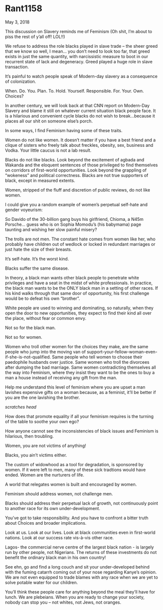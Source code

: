 # Rant1158


May 3, 2018

This discussion on Slavery reminds me of Feminism (Oh shit, I’m about to piss the rest of y’all off! LOL!!)

We refuse to address the role blacks played in slave trade – the sheer greed that we know so well, I mean… you don’t need to look too far, that greed exists in just the same quantity, with narcissistic measure to boot in our recurrent state of lack and degeneracy. Greed played a huge role in slave transaction.

It’s painful to watch people speak of Modern-day slavery as a consequence of colonization.

When. Do. You. Plan. To. Hold. Yourself. Responsible. For. Your. Own. Choices?

In another century, we will look back at that CNN report on Modern-Day Slavery and blame it still on whatever current situation black people face. It is a hilarious and convenient cycle blacks do not wish to break…because it places all our shit on someone else’s porch.

In some ways, I find Feminism having some of these traits.

Women do not like women. It doesn’t matter if you have a best friend and a clique of sisters who freely talk about freckles, obesity, sex, business and Vodka. Your little caucus is not a lab result.

Blacks do not like blacks. Look beyond the excitement of agbada and Wakanda and the eloquent sentences of those privileged to find themselves on corridors of first-world opportunities. Look beyond the grappling of “wokeness” and political correctness. Blacks are not true supporters of black, except in measured extents.

Women, stripped of the fluff and discretion of public reviews, do not like women.

I could give you a random example of women’s perpetual self-hate and gender voyeurism:

So Davido of the 30-billion gang buys his girlfriend, Chioma, a N45m Porsche… guess who is on Sophia Momodu’s (his babymama) page taunting and wishing her slow painful misery?

The trolls are not men. The constant hate comes from women like her, who probably have children out of wedlock or locked in redundant marriages or just hate the size of their breasts.

It’s self-hate. It’s the worst kind.

Blacks suffer the same disease.

In theory, a black man wants other black people to penetrate white privileges and have a seat in the midst of white professionals. In practice, the black man wants to be the ONLY black man in a setting of other races. If his kind walks through that same door of opportunity, his first challenge would be to defeat his own “brother”.

White people are used to winning and dominating, so naturally, when they open the door to new opportunities, they expect to find their kind all over the place, without fear or common envy.

Not so for the black man.

Not so for women.

Women who troll other women for the choices they make, are the same people who jump into the moving van of support-your-fellow-woman-even-if-she-is-not-qualified. Same people who tell women to choose their paedophile husbands over justice. Same women who troll the divorcees after dumping the bad marriage. Same women contradicting themselves all the way into Feminism, where they insist they want to be the ones to buy a man a house instead of receiving any gift from the man.

Help me understand this level of feminism where you are upset a man lavishes expensive gifts on a woman because, as a feminist, it’ll be better if you are the one lavishing the brother.

*scratches head*

How does that promote equality if all your feminism requires is the turning of the table to soothe your own ego?

How anyone cannot see the inconsistencies of black issues and Feminism is hilarious, then troubling.

Women, you are not victims of anything!

Blacks, you ain’t victims either.

The custom of widowhood as a tool for degradation, is sponsored by women. If it were left to men, many of these sick tradtions would have ended. Women are the nurturers of life.

A world that relegates women is built and encouraged by women.

Feminism should address women, not challenge men.

Blacks should address their perpetual lack of growth, not continuously point to another race for its own under-development.

You’ve got to take responsibility. And you have to confront a bitter truth about Choices and broader implications.

Look at us. Look at our lives. Look at black communities even in first-world nations. Look at our success rate vis-à-vis other race.

Lagos- the commercial nerve centre of the largest black nation - is largely run by other people, not Nigerians. The returns of these investments do not benefit the ordinary black man in his own country!

See ehn, go and find a long couch and sit your under-developed behind with the fuming catarrh coming out of your nose regarding Kanye’s opinion. We are not even equipped to trade blames with any race when we are yet to solve potable water for our children.

You’ll think these people care for anything beyond the meal they’ll have for lunch. We are plebeians. When you are ready to change your society, nobody can stop you – not whites, not Jews, not oranges.